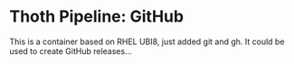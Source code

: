 # Thoth Pipeline: GitHub

This is a container based on RHEL UBI8, just added git and gh. It could be used to create GitHub releases...
